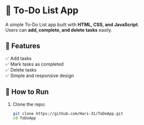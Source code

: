 # 📝 To-Do List App

A simple To-Do List app built with **HTML, CSS, and JavaScript**.  
Users can **add, complete, and delete tasks** easily.

## 🚀 Features
✅ Add tasks  
✅ Mark tasks as completed  
✅ Delete tasks  
✅ Simple and responsive design  

## 📂 How to Run  
1. Clone the repo:  
   ```sh
   git clone https://github.com/Hari-31/ToDoApp.git
   cd ToDoApp
